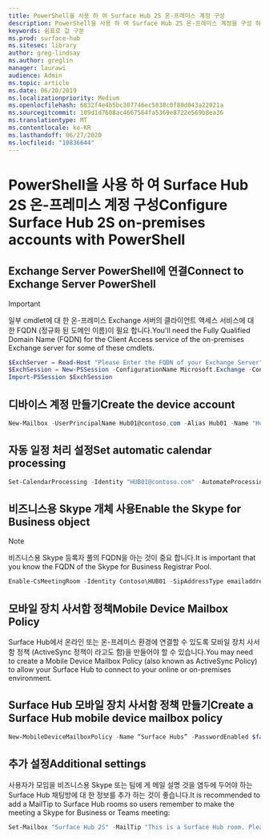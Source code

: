 ```yaml
---
title: PowerShell을 사용 하 여 Surface Hub 2S 온-프레미스 계정 구성
description: PowerShell을 사용 하 여 Surface Hub 2S 온-프레미스 계정을 구성 하는 방법에 대해 알아봅니다.
keywords: 쉼표로 값 구분
ms.prod: surface-hub
ms.sitesec: library
author: greg-lindsay
ms.author: greglin
manager: laurawi
audience: Admin
ms.topic: article
ms.date: 06/20/2019
ms.localizationpriority: Medium
ms.openlocfilehash: 6832f4e4b5bc307746ec5838c0f80d043a22021a
ms.sourcegitcommit: 109d1d7608ac4667564fa5369e8722e569b8ea36
ms.translationtype: MT
ms.contentlocale: ko-KR
ms.lasthandoff: 06/27/2020
ms.locfileid: "10836644"
---
```

# <span data-ttu-id="e129f-104">PowerShell을 사용 하 여 Surface Hub 2S 온-프레미스 계정 구성</span><span class="sxs-lookup"><span data-stu-id="e129f-104">Configure Surface Hub 2S on-premises accounts with PowerShell</span></span>

## <span data-ttu-id="e129f-105">Exchange Server PowerShell에 연결</span><span class="sxs-lookup"><span data-stu-id="e129f-105">Connect to Exchange Server PowerShell</span></span>

> [!IMPORTANT]
> <span data-ttu-id="e129f-106">일부 cmdlet에 대 한 온-프레미스 Exchange 서버의 클라이언트 액세스 서비스에 대 한 FQDN (정규화 된 도메인 이름)이 필요 합니다.</span><span class="sxs-lookup"><span data-stu-id="e129f-106">You'll need the Fully Qualified Domain Name (FQDN) for the Client Access service of the on-premises Exchange server for some of these cmdlets.</span></span>

```PowerShell
$ExchServer = Read-Host "Please Enter the FQDN of your Exchange Server"
$ExchSession = New-PSSession -ConfigurationName Microsoft.Exchange -ConnectionUri http://$ExchServer/PowerShell/ -Authentication Kerberos -Credential (Get-Credential)
Import-PSSession $ExchSession
```

## <span data-ttu-id="e129f-107">디바이스 계정 만들기</span><span class="sxs-lookup"><span data-stu-id="e129f-107">Create the device account</span></span>

```PowerShell
New-Mailbox -UserPrincipalName Hub01@contoso.com -Alias Hub01 -Name "Hub 01" -Room -EnableRoomMailboxAccount $true -RoomMailboxPassword (ConvertTo-SecureString -String <password> -AsPlainText -Force)
```

## <span data-ttu-id="e129f-108">자동 일정 처리 설정</span><span class="sxs-lookup"><span data-stu-id="e129f-108">Set automatic calendar processing</span></span>

```PowerShell
Set-CalendarProcessing -Identity "HUB01@contoso.com" -AutomateProcessing AutoAccept -AddOrganizerToSubject $false –AllowConflicts   $false –DeleteComments $false -DeleteSubject $false -RemovePrivateProperty $false -AddAdditionalResponse $true -AdditionalResponse "This room is equipped with a Surface Hub"
```

## <span data-ttu-id="e129f-109">비즈니스용 Skype 개체 사용</span><span class="sxs-lookup"><span data-stu-id="e129f-109">Enable the Skype for Business object</span></span>

> [!NOTE]
> <span data-ttu-id="e129f-110">비즈니스용 Skype 등록자 풀의 FQDN을 아는 것이 중요 합니다.</span><span class="sxs-lookup"><span data-stu-id="e129f-110">It is important that you know the FQDN of the Skype for Business Registrar Pool.</span></span>

```PowerShell
Enable-CsMeetingRoom -Identity Contoso\HUB01 -SipAddressType emailaddress -RegistrarPool SfbIEFE01.contoso.local
```

## <span data-ttu-id="e129f-111">모바일 장치 사서함 정책</span><span class="sxs-lookup"><span data-stu-id="e129f-111">Mobile Device Mailbox Policy</span></span>

<span data-ttu-id="e129f-112">Surface Hub에서 온라인 또는 온-프레미스 환경에 연결할 수 있도록 모바일 장치 사서함 정책 (ActiveSync 정책이 라고도 함)을 만들어야 할 수 있습니다.</span><span class="sxs-lookup"><span data-stu-id="e129f-112">You may need to create a Mobile Device Mailbox Policy (also known as ActiveSync Policy) to allow your Surface Hub to connect to your online or on-premises environment.</span></span>

## <span data-ttu-id="e129f-113">Surface Hub 모바일 장치 사서함 정책 만들기</span><span class="sxs-lookup"><span data-stu-id="e129f-113">Create a Surface Hub mobile device mailbox policy</span></span>

```PowerShell
New-MobileDeviceMailboxPolicy -Name “Surface Hubs” -PasswordEnabled $false
```

## <span data-ttu-id="e129f-114">추가 설정</span><span class="sxs-lookup"><span data-stu-id="e129f-114">Additional settings</span></span>

<span data-ttu-id="e129f-115">사용자가 모임을 비즈니스용 Skype 또는 팀에 게 메일 설명 것을 염두에 두어야 하는 Surface Hub 채팅방에 대 한 정보를 추가 하는 것이 좋습니다.</span><span class="sxs-lookup"><span data-stu-id="e129f-115">It is recommended to add a MailTip to Surface Hub rooms so users remember to make the meeting a Skype for Business or Teams meeting:</span></span>

```PowerShell
Set-Mailbox "Surface Hub 2S" -MailTip "This is a Surface Hub room. Please make sure this is a Microsoft Teams meeting."
```
